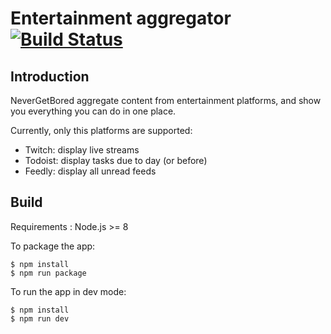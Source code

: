 # Entertainment aggregator [![Build Status](https://travis-ci.com/ngirot/NeverGetBored.svg?token=B2eiPqdsYnX3xZnW3qpc&branch=master)](https://travis-ci.com/ngirot/NeverGetBored)

## Introduction
NeverGetBored aggregate content from entertainment platforms, and show you everything you can do in one place.

Currently, only this platforms are supported:
* Twitch: display live streams
* Todoist: display tasks due to day (or before)
* Feedly: display all unread feeds


## Build
Requirements : Node.js >= 8

To package the app:
```
$ npm install
$ npm run package
```

To run the app in dev mode:
```
$ npm install
$ npm run dev
```
